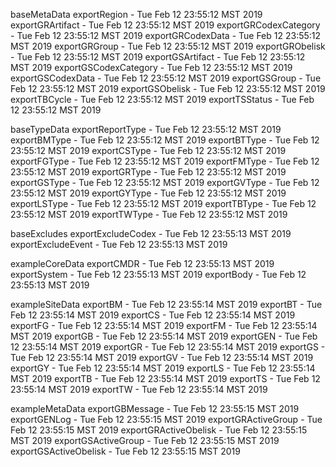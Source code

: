 

baseMetaData
exportRegion - Tue Feb 12 23:55:12 MST 2019
exportGRArtifact - Tue Feb 12 23:55:12 MST 2019
exportGRCodexCategory - Tue Feb 12 23:55:12 MST 2019
exportGRCodexData - Tue Feb 12 23:55:12 MST 2019
exportGRGroup - Tue Feb 12 23:55:12 MST 2019
exportGRObelisk - Tue Feb 12 23:55:12 MST 2019
exportGSArtifact - Tue Feb 12 23:55:12 MST 2019
exportGSCodexCategory - Tue Feb 12 23:55:12 MST 2019
exportGSCodexData - Tue Feb 12 23:55:12 MST 2019
exportGSGroup - Tue Feb 12 23:55:12 MST 2019
exportGSObelisk - Tue Feb 12 23:55:12 MST 2019
exportTBCycle - Tue Feb 12 23:55:12 MST 2019
exportTSStatus - Tue Feb 12 23:55:12 MST 2019

baseTypeData
exportReportType - Tue Feb 12 23:55:12 MST 2019
exportBMType - Tue Feb 12 23:55:12 MST 2019
exportBTType - Tue Feb 12 23:55:12 MST 2019
exportCSType - Tue Feb 12 23:55:12 MST 2019
exportFGType - Tue Feb 12 23:55:12 MST 2019
exportFMType - Tue Feb 12 23:55:12 MST 2019
exportGRType - Tue Feb 12 23:55:12 MST 2019
exportGSType - Tue Feb 12 23:55:12 MST 2019
exportGVType - Tue Feb 12 23:55:12 MST 2019
exportGYType - Tue Feb 12 23:55:12 MST 2019
exportLSType - Tue Feb 12 23:55:12 MST 2019
exportTBType - Tue Feb 12 23:55:12 MST 2019
exportTWType - Tue Feb 12 23:55:12 MST 2019

baseExcludes
exportExcludeCodex - Tue Feb 12 23:55:13 MST 2019
exportExcludeEvent - Tue Feb 12 23:55:13 MST 2019

exampleCoreData
exportCMDR - Tue Feb 12 23:55:13 MST 2019
exportSystem - Tue Feb 12 23:55:13 MST 2019
exportBody - Tue Feb 12 23:55:13 MST 2019

exampleSiteData
exportBM - Tue Feb 12 23:55:14 MST 2019
exportBT - Tue Feb 12 23:55:14 MST 2019
exportCS - Tue Feb 12 23:55:14 MST 2019
exportFG - Tue Feb 12 23:55:14 MST 2019
exportFM - Tue Feb 12 23:55:14 MST 2019
exportGB - Tue Feb 12 23:55:14 MST 2019
exportGEN - Tue Feb 12 23:55:14 MST 2019
exportGR - Tue Feb 12 23:55:14 MST 2019
exportGS - Tue Feb 12 23:55:14 MST 2019
exportGV - Tue Feb 12 23:55:14 MST 2019
exportGY - Tue Feb 12 23:55:14 MST 2019
exportLS - Tue Feb 12 23:55:14 MST 2019
exportTB - Tue Feb 12 23:55:14 MST 2019
exportTS - Tue Feb 12 23:55:14 MST 2019
exportTW - Tue Feb 12 23:55:14 MST 2019

exampleMetaData
exportGBMessage - Tue Feb 12 23:55:15 MST 2019
exportGENLog - Tue Feb 12 23:55:15 MST 2019
exportGRActiveGroup - Tue Feb 12 23:55:15 MST 2019
exportGRActiveObelisk - Tue Feb 12 23:55:15 MST 2019
exportGSActiveGroup - Tue Feb 12 23:55:15 MST 2019
exportGSActiveObelisk - Tue Feb 12 23:55:15 MST 2019
